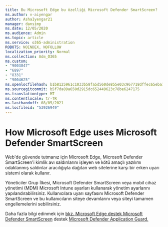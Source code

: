 ```yaml
---
title: Bu Microsoft Edge bu özelliği Microsoft Defender SmartScreen?
ms.author: v-aiyengar
author: AshaIyengar21
manager: dansimp
ms.date: 12/05/2020
ms.audience: Admin
ms.topic: article
ms.service: o365-administration
ROBOTS: NOINDEX, NOFOLLOW
localization_priority: Normal
ms.collection: Adm_O365
ms.custom:
- "9003847"
- "6897"
- "8331"
- "9004625"
ms.openlocfilehash: b1b8125961c1033b58fa5d560de855e03c967718dffec65eba7ac59a66cd3f6e
ms.sourcegitcommit: b5f7da89a650d2915dc652449623c78be6247175
ms.translationtype: MT
ms.contentlocale: tr-TR
ms.lasthandoff: 08/05/2021
ms.locfileid: "53926949"
---
```

# <a name="how-microsoft-edge-uses-microsoft-defender-smartscreen"></a>How Microsoft Edge uses Microsoft Defender SmartScreen

Web'de güvende tutmanız için Microsoft Edge, Microsoft Defender SmartScreen'i kimlik avı saldırılarını işleyen ve kötü amaçlı yazılımı odaklanmış saldırılar aracılığıyla dağıtan web sitelerine karşı bir erken uyarı sistemi olarak kullanır.

Yöneticiler Grup İlkesi, Microsoft Defender SmartScreen veya mobil cihaz yönetimi (MDM) Microsoft Intune ayarları kullanarak yönetim ayarlarını yapılandırabilirsiniz. Kullanıcılara uyarı sayfasını Microsoft Defender SmartScreen ve bu kullanıcıların siteye devamlarını veya siteyi tamamen engellemelerini sebilirsiniz.

Daha fazla bilgi edinmek için [bkz. Microsoft Edge destek Microsoft Defender SmartScreen](https://go.microsoft.com/fwlink/?linkid=2133081) destek [Microsoft Defender Application Guard.](https://go.microsoft.com/fwlink/?linkid=2132839)